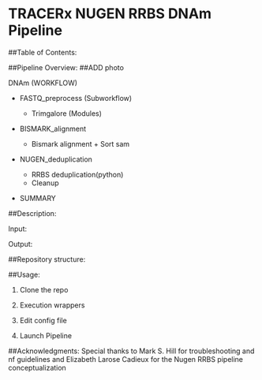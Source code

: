 #  TRACERx NUGEN RRBS DNAm Pipeline

##Table of Contents:

##Pipeline Overview:
 ##ADD photo

DNAm (WORKFLOW)
- FASTQ_preprocess (Subworkflow)
    - Trimgalore (Modules)

- BISMARK_alignment 
    - Bismark alignment + Sort sam

- NUGEN_deduplication
    - RRBS deduplication(python)
    - Cleanup

- SUMMARY

##Description:

Input:

Output:



##Repository structure:

##Usage:
1. Clone the repo

2. Execution wrappers

3. Edit config file

4. Launch Pipeline 

##Acknowledgments:
Special thanks to Mark S. Hill for troubleshooting and nf guidelines and Elizabeth Larose Cadieux for the Nugen RRBS pipeline conceptualization

